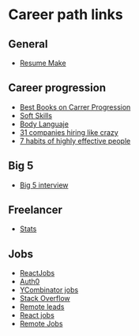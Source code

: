 # Career path links

## General
- [Resume Make](https://resumake.io)

## Career progression
- [Best Books on Carrer Progression](https://www.reddit.com/r/cscareerquestions/comments/7k8tu1/best_books_on_software_engineer_career_progression/)
- [Soft Skills](https://jaxenter.com/6-most-useful-soft-skills-for-software-developers-125286.html)
- [Body Languaje](https://www.reddit.com/r/socialskills/comments/7ne3mk/the_power_of_eye_contact_my_experiences_since/)
- [31 companies hiring like crazy](https://www.glassdoor.com/blog/31-companies-hiring-like-crazy-in-the-new-year/?utm_source=newsletter&utm_medium=email&utm_content=31_comp_hiring_18&utm_campaign=jan18_us)
- [7 habits of highly effective people](https://www.reddit.com/r/Entrepreneur/comments/7ow56a/i_read_the_7_habits_of_highly_effective_people_so/)

## Big 5
- [Big 5 interview](https://www.reddit.com/r/cscareerquestions/comments/7v0lpc/guys_it_happened/)

## Freelancer
- [Stats]((https://medium.com/@dericksozo/should-you-still-do-remote-freelance-wordpress-development-heres-a-look-at-the-stats-e69f2f5585c1))

## Jobs
- [ReactJobs](https://react.42jobs.io) 
- [Auth0](auth0.com)
- [YCombinator jobs](https://news.ycombinator.com)
- [Stack Overflow]()
- [Remote leads](https://remoteleads.io/)
- [React jobs](https://www.react-jobs.com/location/United-States)
- [Remote Jobs](https://remoteok.io/)